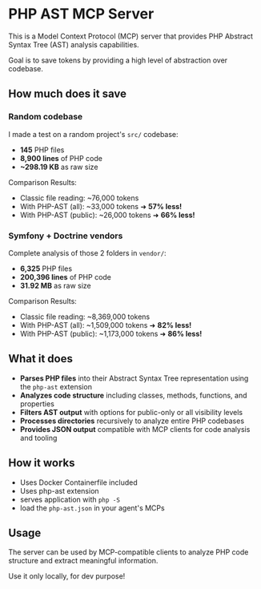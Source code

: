 # PHP AST MCP Server

This is a Model Context Protocol (MCP) server that provides PHP Abstract Syntax Tree (AST) analysis capabilities.

Goal is to save tokens by providing a high level of abstraction over codebase.

## How much does it save

### Random codebase

I made a test on a random project's `src/` codebase:
- **145** PHP files
- **8,900 lines** of PHP code
- **~298.19 KB** as raw size

Comparison Results:
- Classic file reading: ~76,000 tokens
- With PHP-AST (all): ~33,000 tokens ➜ **57% less!**
- With PHP-AST (public): ~26,000 tokens ➜ **66% less!**

### Symfony + Doctrine vendors

Complete analysis of those 2 folders in `vendor/`:
- **6,325** PHP files
- **200,396 lines** of PHP code
- **31.92 MB** as raw size

Comparison Results:
- Classic file reading: ~8,369,000 tokens
- With PHP-AST (all): ~1,509,000 tokens ➜ **82% less!**
- With PHP-AST (public): ~1,173,000 tokens ➜ **86% less!**

## What it does

- **Parses PHP files** into their Abstract Syntax Tree representation using the `php-ast` extension
- **Analyzes code structure** including classes, methods, functions, and properties
- **Filters AST output** with options for public-only or all visibility levels
- **Processes directories** recursively to analyze entire PHP codebases
- **Provides JSON output** compatible with MCP clients for code analysis and tooling

## How it works

- Uses Docker Containerfile included
- Uses php-ast extension
- serves application with `php -S`
- load the `php-ast.json` in your agent's MCPs

## Usage

The server can be used by MCP-compatible clients to analyze PHP code structure and extract meaningful information.

Use it only locally, for dev purpose!